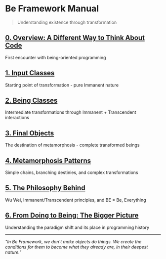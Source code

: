 # Be Framework Manual

> Understanding existence through transformation

## [0. Overview: A Different Way to Think About Code](00-overview.md)
First encounter with being-oriented programming

## [1. Input Classes](01-input-classes.md)
Starting point of transformation - pure Immanent nature

## [2. Being Classes](02-being-classes.md)
Intermediate transformations through Immanent + Transcendent interactions

## [3. Final Objects](03-final-objects.md)
The destination of metamorphosis - complete transformed beings

## [4. Metamorphosis Patterns](04-metamorphosis-patterns.md)
Simple chains, branching destinies, and complex transformations

## [5. The Philosophy Behind](05-philosophy-behind.md)
Wu Wei, Immanent/Transcendent principles, and BE = Be, Everything

## [6. From Doing to Being: The Bigger Picture](99-from-doing-to-being-final.md)
Understanding the paradigm shift and its place in programming history

---

*"In Be Framework, we don't make objects do things. We create the conditions for them to become what they already are, in their deepest nature."*